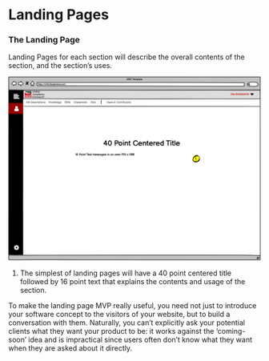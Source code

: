 # Landing Pages

### The Landing Page

Landing Pages for each section will describe the overall contents of the section, and the section’s uses.

![Landing Page](<../../.gitbook/assets/0 (1) (1) (1)>)

1. The simplest of landing pages will have a 40 point centered title followed by 16 point text that explains the contents and usage of the section.

To make the landing page MVP really useful, you need not just to introduce your software concept to the visitors of your website, but to build a conversation with them. Naturally, you can’t explicitly ask your potential clients what they want your product to be: it works against the ‘coming-soon’ idea and is impractical since users often don’t know what they want when they are asked about it directly.
